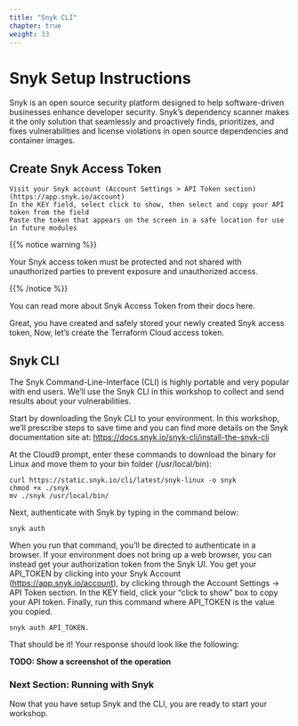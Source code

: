 ```yaml
---
title: "Snyk CLI"
chapter: true
weight: 33
---
```


# Snyk Setup Instructions
Snyk is an open source security platform designed to help software-driven businesses enhance developer security. Snyk’s dependency scanner makes it the only solution that seamlessly and proactively finds, prioritizes, and fixes vulnerabilities and license violations in open source dependencies and container images.

## Create Snyk Access Token

    Visit your Snyk account (Account Settings > API Token section) (https://app.snyk.io/account)
    In the KEY field, select click to show, then select and copy your API token from the field
    Paste the token that appears on the screen in a safe location for use in future modules

{{% notice warning %}}
<p style='text-align: left;'>
Your Snyk access token must be protected and not shared with unauthorized parties to prevent exposure and unauthorized access.
</p>
{{% /notice %}}

You can read more about Snyk Access Token from their docs here.

Great, you have created and safely stored your newly created Snyk access token, Now, let’s create the Terraform Cloud access token.


## Snyk CLI

The Snyk Command-Line-Interface (CLI) is highly portable and very popular with end users.  We’ll use the Snyk CLI in this workshop to collect and send results about your vulnerabilities.

Start by downloading the Snyk CLI to your environment.  In this workshop, we’ll prescribe steps to save time and you can find more details on the Snyk documentation site at:
https://docs.snyk.io/snyk-cli/install-the-snyk-cli

At the Cloud9 prompt, enter these commands to download the binary for Linux and move them to your bin folder (/usr/local/bin):

```
curl https://static.snyk.io/cli/latest/snyk-linux -o snyk
chmod +x ./snyk
mv ./snyk /usr/local/bin/
```

Next, authenticate with Snyk by typing in the command below:

```
snyk auth
```

When you run that command, you’ll be directed to authenticate in a browser.  If your environment does not bring up a web browser, you can instead get your authorization token from the Snyk UI.
You get your API_TOKEN by clicking into your Snyk Account (https://app.snyk.io/account), by clicking through the Account Settings -> API Token section.
In the KEY field, click your “click to show” box to copy your API token.
Finally, run this command where API_TOKEN is the value you copied.

```
snyk auth API_TOKEN.
```

That should be it!  Your response should look like the following:

**TODO: Show a screenshot of the operation**

### Next Section: Running with Snyk
Now that you have setup Snyk and the CLI, you are ready to start your workshop.
